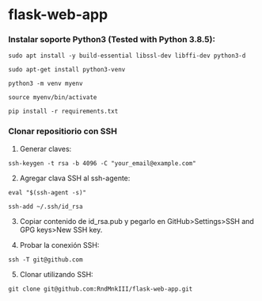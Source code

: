 # flask-web-app

### Instalar soporte Python3 (Tested with Python 3.8.5):

`sudo apt install -y build-essential libssl-dev libffi-dev python3-d`

`sudo apt-get install python3-venv`

`python3 -m venv myenv`

`source myenv/bin/activate`

`pip install -r requirements.txt`


### Clonar repositiorio con SSH

1. Generar claves:

`ssh-keygen -t rsa -b 4096 -C "your_email@example.com"`

2. Agregar clava SSH al ssh-agente:

`eval "$(ssh-agent -s)"`

`ssh-add ~/.ssh/id_rsa`

3. Copiar contenido de id_rsa.pub y pegarlo en GitHub>Settings>SSH and GPG keys>New SSH key.

4. Probar la conexión SSH:

`ssh -T git@github.com`

5. Clonar utilizando SSH:

`git clone git@github.com:RndMnkIII/flask-web-app.git`


